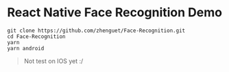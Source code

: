 # React Native Face Recognition Demo

    git clone https://github.com/zhenguet/Face-Recognition.git
    cd Face-Recognition
    yarn
    yarn android

> Not test on IOS yet :/
